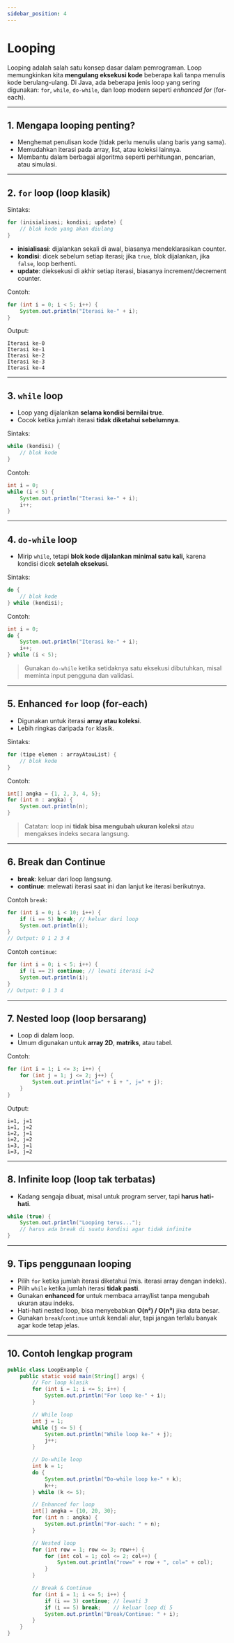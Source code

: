```yaml
---
sidebar_position: 4
---
```


# Looping

Looping adalah salah satu konsep dasar dalam pemrograman. Loop memungkinkan kita **mengulang eksekusi kode** beberapa kali tanpa menulis kode berulang-ulang. Di Java, ada beberapa jenis loop yang sering digunakan: `for`, `while`, `do-while`, dan loop modern seperti *enhanced for* (for-each).

---

## 1. Mengapa looping penting?

* Menghemat penulisan kode (tidak perlu menulis ulang baris yang sama).
* Memudahkan iterasi pada array, list, atau koleksi lainnya.
* Membantu dalam berbagai algoritma seperti perhitungan, pencarian, atau simulasi.

---

## 2. `for` loop (loop klasik)

Sintaks:

```java
for (inisialisasi; kondisi; update) {
    // blok kode yang akan diulang
}
```

* **inisialisasi**: dijalankan sekali di awal, biasanya mendeklarasikan counter.
* **kondisi**: dicek sebelum setiap iterasi; jika `true`, blok dijalankan, jika `false`, loop berhenti.
* **update**: dieksekusi di akhir setiap iterasi, biasanya increment/decrement counter.

Contoh:

```java
for (int i = 0; i < 5; i++) {
    System.out.println("Iterasi ke-" + i);
}
```

Output:

```
Iterasi ke-0
Iterasi ke-1
Iterasi ke-2
Iterasi ke-3
Iterasi ke-4
```

---

## 3. `while` loop

* Loop yang dijalankan **selama kondisi bernilai true**.
* Cocok ketika jumlah iterasi **tidak diketahui sebelumnya**.

Sintaks:

```java
while (kondisi) {
    // blok kode
}
```

Contoh:

```java
int i = 0;
while (i < 5) {
    System.out.println("Iterasi ke-" + i);
    i++;
}
```

---

## 4. `do-while` loop

* Mirip `while`, tetapi **blok kode dijalankan minimal satu kali**, karena kondisi dicek **setelah eksekusi**.

Sintaks:

```java
do {
    // blok kode
} while (kondisi);
```

Contoh:

```java
int i = 0;
do {
    System.out.println("Iterasi ke-" + i);
    i++;
} while (i < 5);
```

> Gunakan `do-while` ketika setidaknya satu eksekusi dibutuhkan, misal meminta input pengguna dan validasi.

---

## 5. Enhanced `for` loop (for-each)

* Digunakan untuk iterasi **array atau koleksi**.
* Lebih ringkas daripada `for` klasik.

Sintaks:

```java
for (tipe elemen : arrayAtauList) {
    // blok kode
}
```

Contoh:

```java
int[] angka = {1, 2, 3, 4, 5};
for (int n : angka) {
    System.out.println(n);
}
```

> Catatan: loop ini **tidak bisa mengubah ukuran koleksi** atau mengakses indeks secara langsung.

---

## 6. Break dan Continue

* **break**: keluar dari loop langsung.
* **continue**: melewati iterasi saat ini dan lanjut ke iterasi berikutnya.

Contoh `break`:

```java
for (int i = 0; i < 10; i++) {
    if (i == 5) break; // keluar dari loop
    System.out.println(i);
}
// Output: 0 1 2 3 4
```

Contoh `continue`:

```java
for (int i = 0; i < 5; i++) {
    if (i == 2) continue; // lewati iterasi i=2
    System.out.println(i);
}
// Output: 0 1 3 4
```

---

## 7. Nested loop (loop bersarang)

* Loop di dalam loop.
* Umum digunakan untuk **array 2D**, **matriks**, atau tabel.

Contoh:

```java
for (int i = 1; i <= 3; i++) {
    for (int j = 1; j <= 2; j++) {
        System.out.println("i=" + i + ", j=" + j);
    }
}
```

Output:

```
i=1, j=1
i=1, j=2
i=2, j=1
i=2, j=2
i=3, j=1
i=3, j=2
```

---

## 8. Infinite loop (loop tak terbatas)

* Kadang sengaja dibuat, misal untuk program server, tapi **harus hati-hati**.

```java
while (true) {
    System.out.println("Looping terus...");
    // harus ada break di suatu kondisi agar tidak infinite
}
```

---

## 9. Tips penggunaan looping

* Pilih `for` ketika jumlah iterasi diketahui (mis. iterasi array dengan indeks).
* Pilih `while` ketika jumlah iterasi **tidak pasti**.
* Gunakan **enhanced for** untuk membaca array/list tanpa mengubah ukuran atau indeks.
* Hati-hati nested loop, bisa menyebabkan **O(n²) / O(n³)** jika data besar.
* Gunakan `break`/`continue` untuk kendali alur, tapi jangan terlalu banyak agar kode tetap jelas.

---

## 10. Contoh lengkap program

```java
public class LoopExample {
    public static void main(String[] args) {
        // For loop klasik
        for (int i = 1; i <= 5; i++) {
            System.out.println("For loop ke-" + i);
        }

        // While loop
        int j = 1;
        while (j <= 5) {
            System.out.println("While loop ke-" + j);
            j++;
        }

        // Do-while loop
        int k = 1;
        do {
            System.out.println("Do-while loop ke-" + k);
            k++;
        } while (k <= 5);

        // Enhanced for loop
        int[] angka = {10, 20, 30};
        for (int n : angka) {
            System.out.println("For-each: " + n);
        }

        // Nested loop
        for (int row = 1; row <= 3; row++) {
            for (int col = 1; col <= 2; col++) {
                System.out.println("row=" + row + ", col=" + col);
            }
        }

        // Break & Continue
        for (int i = 1; i <= 5; i++) {
            if (i == 3) continue; // lewati 3
            if (i == 5) break;    // keluar loop di 5
            System.out.println("Break/Continue: " + i);
        }
    }
}
```
